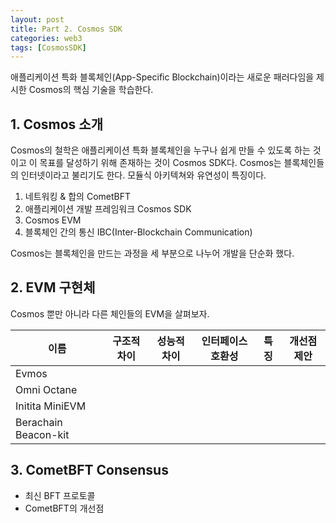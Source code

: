 ```yaml
---
layout: post
title: Part 2. Cosmos SDK
categories: web3
tags: [CosmosSDK]
---
```

애플리케이션 특화 블록체인(App-Specific Blockchain)이라는 새로운 패러다임을 제시한 Cosmos의 핵심 기술을 학습한다.

## 1. Cosmos 소개

Cosmos의 철학은 애플리케이션 특화 블록체인을 누구나 쉽게 만들 수 있도록 하는 것이고 이 목표를 달성하기 위해 존재하는 것이 Cosmos SDK다. Cosmos는 블록체인들의 인터넷이라고 불리기도 한다.
모듈식 아키텍쳐와 유연성이 특징이다.

1. 네트워킹 & 합의 CometBFT
2. 애플리케이션 개발 프레임워크 Cosmos SDK
3. Cosmos EVM
4. 블록체인 간의 통신 IBC(Inter-Blockchain Communication)

Cosmos는 블록체인을 만드는 과정을 세 부분으로 나누어 개발을 단순화 했다.

## 2. EVM 구현체

Cosmos 뿐만 아니라 다른 체인들의 EVM을 살펴보자.

| 이름                 | 구조적 차이 | 성능적 차이 | 인터페이스 호환성 | 특징 | 개선점 제안 |
| -------------------- | ----------- | ----------- | ----------------- | ---- | ----------- |
| Evmos                |             |             |                   |      |             |
| Omni Octane          |             |             |                   |      |             |
| Initita MiniEVM      |             |             |                   |      |             |
| Berachain Beacon-kit |             |             |                   |      |             |

## 3. CometBFT Consensus

- 최신 BFT 프로토콜
- CometBFT의 개선점
